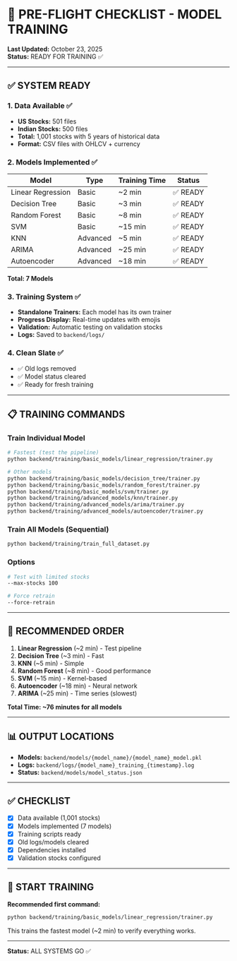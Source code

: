 # 🚀 PRE-FLIGHT CHECKLIST - MODEL TRAINING

**Last Updated:** October 23, 2025  
**Status:** READY FOR TRAINING ✅

---

## ✅ SYSTEM READY

### 1. Data Available ✅
- **US Stocks:** 501 files
- **Indian Stocks:** 500 files  
- **Total:** 1,001 stocks with 5 years of historical data
- **Format:** CSV files with OHLCV + currency

### 2. Models Implemented ✅

| Model | Type | Training Time | Status |
|-------|------|---------------|--------|
| Linear Regression | Basic | ~2 min | ✅ READY |
| Decision Tree | Basic | ~3 min | ✅ READY |
| Random Forest | Basic | ~8 min | ✅ READY |
| SVM | Basic | ~15 min | ✅ READY |
| KNN | Advanced | ~5 min | ✅ READY |
| ARIMA | Advanced | ~25 min | ✅ READY |
| Autoencoder | Advanced | ~18 min | ✅ READY |

**Total: 7 Models**

### 3. Training System ✅
- **Standalone Trainers:** Each model has its own trainer
- **Progress Display:** Real-time updates with emojis
- **Validation:** Automatic testing on validation stocks
- **Logs:** Saved to `backend/logs/`

### 4. Clean Slate ✅
- ✅ Old logs removed
- ✅ Model status cleared
- ✅ Ready for fresh training

---

## 📋 TRAINING COMMANDS

### Train Individual Model
```bash
# Fastest (test the pipeline)
python backend/training/basic_models/linear_regression/trainer.py

# Other models
python backend/training/basic_models/decision_tree/trainer.py
python backend/training/basic_models/random_forest/trainer.py
python backend/training/basic_models/svm/trainer.py
python backend/training/advanced_models/knn/trainer.py
python backend/training/advanced_models/arima/trainer.py
python backend/training/advanced_models/autoencoder/trainer.py
```

### Train All Models (Sequential)
```bash
python backend/training/train_full_dataset.py
```

### Options
```bash
# Test with limited stocks
--max-stocks 100

# Force retrain
--force-retrain
```

---

## 🎯 RECOMMENDED ORDER

1. **Linear Regression** (~2 min) - Test pipeline
2. **Decision Tree** (~3 min) - Fast
3. **KNN** (~5 min) - Simple
4. **Random Forest** (~8 min) - Good performance
5. **SVM** (~15 min) - Kernel-based
6. **Autoencoder** (~18 min) - Neural network
7. **ARIMA** (~25 min) - Time series (slowest)

**Total Time: ~76 minutes for all models**

---

## 📊 OUTPUT LOCATIONS

- **Models:** `backend/models/{model_name}/{model_name}_model.pkl`
- **Logs:** `backend/logs/{model_name}_training_{timestamp}.log`
- **Status:** `backend/models/model_status.json`

---

## ✅ CHECKLIST

- [x] Data available (1,001 stocks)
- [x] Models implemented (7 models)
- [x] Training scripts ready
- [x] Old logs/models cleared
- [x] Dependencies installed
- [x] Validation stocks configured

---

## 🚀 START TRAINING

**Recommended first command:**
```bash
python backend/training/basic_models/linear_regression/trainer.py
```

This trains the fastest model (~2 min) to verify everything works.

---

**Status:** ALL SYSTEMS GO ✅
